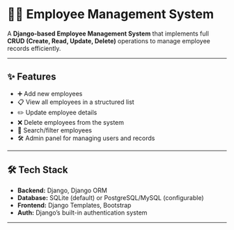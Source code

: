 # 👩‍💼 Employee Management System

A **Django-based Employee Management System** that implements full **CRUD (Create, Read, Update, Delete)** operations to manage employee records efficiently.

---

## ✨ Features

- ➕ Add new employees  
- 📋 View all employees in a structured list  
- ✏️ Update employee details  
- ❌ Delete employees from the system  
- 🔎 Search/filter employees  
- 🛠️ Admin panel for managing users and records  

---

## 🛠️ Tech Stack

- **Backend:** Django, Django ORM  
- **Database:** SQLite (default) or PostgreSQL/MySQL (configurable)  
- **Frontend:** Django Templates, Bootstrap  
- **Auth:** Django’s built-in authentication system  

---
